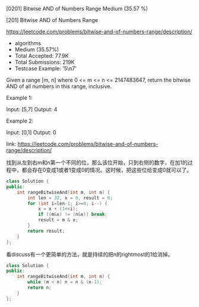 [0201] Bitwise AND of Numbers Range                                 Medium (35.57 %)

<!--front-->	
[201] Bitwise AND of Numbers Range  

https://leetcode.com/problems/bitwise-and-of-numbers-range/description/

* algorithms
* Medium (35.57%)
* Total Accepted:    77.9K
* Total Submissions: 219K
* Testcase Example:  '5\n7'

Given a range [m, n] where 0 <= m <= n <= 2147483647, return the bitwise AND of all numbers in this range, inclusive.

Example 1:


Input: [5,7]
Output: 4


Example 2:


Input: [0,1]
Output: 0





<!--back-->

link: https://leetcode.com/problems/bitwise-and-of-numbers-range/description/

找到从左到右m和n第一个不同的位，那么该位开始，只到右侧的数字，在加1的过程中，都会存在0变成1或者1变成0的情况。这时候，把这些位给变成0就可以了。

```cpp
class Solution {
public:
    int rangeBitwiseAnd(int m, int n) {
        int len = 32, x = 0, result = 0;
        for (int i=len-1; i>=0; i--) {
            x = x + (1<<i);
            if ((m&x) != (n&x)) break;
            result = m & x;
        }
        return result;
    }
};
```

看discuss有一个更简单的方法，就是持续的把n的rightmost的1给消掉。

```cpp
class Solution {
public:
    int rangeBitwiseAnd(int m, int n) {
        while (m < n) n = n & (n-1);
        return n;
    }
};
```


